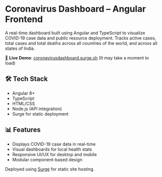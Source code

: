 # Coronavirus Dashboard – Angular Frontend

A real-time dashboard built using Angular and TypeScript to visualize COVID-19 case data and public resource deployment. Tracks active cases, total cases and total deaths across all countries of the world, and across all states of India.

🔗 **Live Demo**: [coronavirusdashboard.surge.sh](https://coronavirusdashboard.surge.sh) (It may take a moment to load)

## 🛠 Tech Stack
- Angular 8+
- TypeScript
- HTML/CSS
- Node.js (API integration)
- Surge for static deployment

## 📊 Features
- Displays COVID-19 case data in real-time
- Visual dashboards for local health stats
- Responsive UI/UX for desktop and mobile
- Modular component-based design

Deployed using [Surge](https://surge.sh) for static site hosting.
